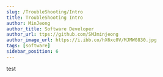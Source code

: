 ```yaml
---
slug: /TroubleShooting/Intro
title: TroubleShooting Intro
author: MinJeong
author_title: Software Developer
author_url: ttps://github.com/SMJminjeong
author_image_url: https://i.ibb.co/hX6xc0V/MJMW0830.jpg
tags: [software]
sidebar_position: 6
---
```


test